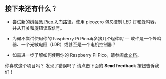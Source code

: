 ## 接下来还有什么？

- 尝试新的[树莓派 Pico 入门路径](https://projects.raspberrypi.org/zh-CN/pathways/pico-intro)，使用 picozero 包来控制 LED 灯和蜂鸣器，并从开关和旋钮读取信号。

- 为何不尝试使用你的 Raspberry Pi Pico再多接几个组件呢 — 或许是一个蜂鸣器、一个光敏电阻（LDR）或甚至是一个电机控制器？

- 如需进一步了解如何使用你的 Raspberry Pi Pico，请参阅[此文档](https://www.raspberrypi.org/documentation/pico/getting-started/)。

你喜欢这个项目吗？ 发现了错误吗？ 请点击下面的 **Send feedback** 按钮告诉我们！
